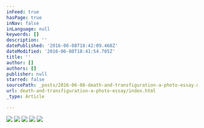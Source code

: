 ```yaml
---
inFeed: true
hasPage: true
inNav: false
inLanguage: null
keywords: []
description: ''
datePublished: '2016-06-08T18:42:09.468Z'
dateModified: '2016-06-08T18:41:54.705Z'
title: ''
author: []
authors: []
publisher: null
starred: false
sourcePath: _posts/2016-06-08-death-and-transfiguration-a-photo-essay.md
url: death-and-transfiguration-a-photo-essay/index.html
_type: Article

---
```

![](https://the-grid-user-content.s3-us-west-2.amazonaws.com/96f8e243-bddf-479a-9188-5f3c1d0863e6.jpg)
![](https://the-grid-user-content.s3-us-west-2.amazonaws.com/02479631-3661-4c49-81ef-09364ead8bdd.jpg)
![](https://the-grid-user-content.s3-us-west-2.amazonaws.com/c25a3de1-edb4-4468-86f8-820bf0a17320.JPG)
![](https://the-grid-user-content.s3-us-west-2.amazonaws.com/d8f173b1-f531-41ca-8193-a1ccc29406ca.JPG)
![](https://the-grid-user-content.s3-us-west-2.amazonaws.com/e65b2968-8020-4876-87a1-7e81c3e16e36.JPG)